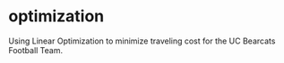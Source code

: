 # optimization
Using Linear Optimization to minimize traveling cost for the UC Bearcats Football Team. 
